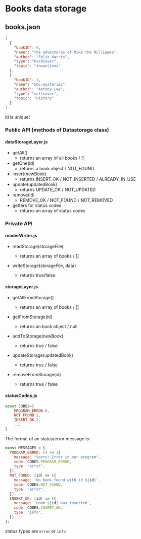 # Books data storage

## books.json

```json
[
  {
    "bookID": 6,
    "name": "The adventures of Mike the Millipede",
    "author": "Felix Harris",
    "type": "hardcover",
    "topic": "inventions"
  },
  {
    "bookID": 1,
    "name": "SQL-mysteries",
    "author": "Antony Lee",
    "type": "softcover",
    "topic": "History"
  }
]
```

id is unique!

### Public API (methods of Datastorage class)

#### dataStorageLayer.js

- getAll()
  - returns an array of all books / []
- getOne(id)
  - returns a book object / NOT_FOUND
- insert(newBook)
  - returns INSERT_OK / NOT_INSERTED / ALREADY_IN_USE
- update(updatedBook)
  - returns UPDATE_OK / NOT_UPDATED
- remove(id)
  - REMOVE_OK / NOT_FOUND / NOT_REMOVED
- getters for status codes
  - returns an array of status codes

### Private API

#### readerWriter.js

- readStorage(storageFile)

  - returns an array of books / []

- writeStorage(storageFile, data)
  - returns true/false

#### storageLayer.js

- getAllFromStorage()

  - returns an array of books / []

- getFromStorage(id)

  - returns an book object / null

- addToStorage(newBook)

  - returns true / false

- updateStorage(updatedBook)

  - returns true / false

- removeFromStorage(id)
  - returns true / false

#### statusCodes.js

```js
const CODES={
    PROGRAM_ERROR:0,
    NOT_FOUND:1,
    INSERT_OK:2,
    ...
}
```

The format of an status/error message is:

```js
const MESSAGES = {
  PROGRAM_ERROR: () => ({
    message: "Sorry! Error in our program",
    code: CODES.PROGRAM_ERROR,
    type: "error",
  }),
  NOT_FOUND: (id) => ({
    message: `No book found with id ${id}`,
    code: CODES.NOT_FOUND,
    type: "error",
  }),
  INSERT_OK: (id) => ({
    message: `book ${id} was inserted`,
    code: CODES.INSERT_OK,
    type: "info",
  }),
};
```

status types are `error` or `info`
